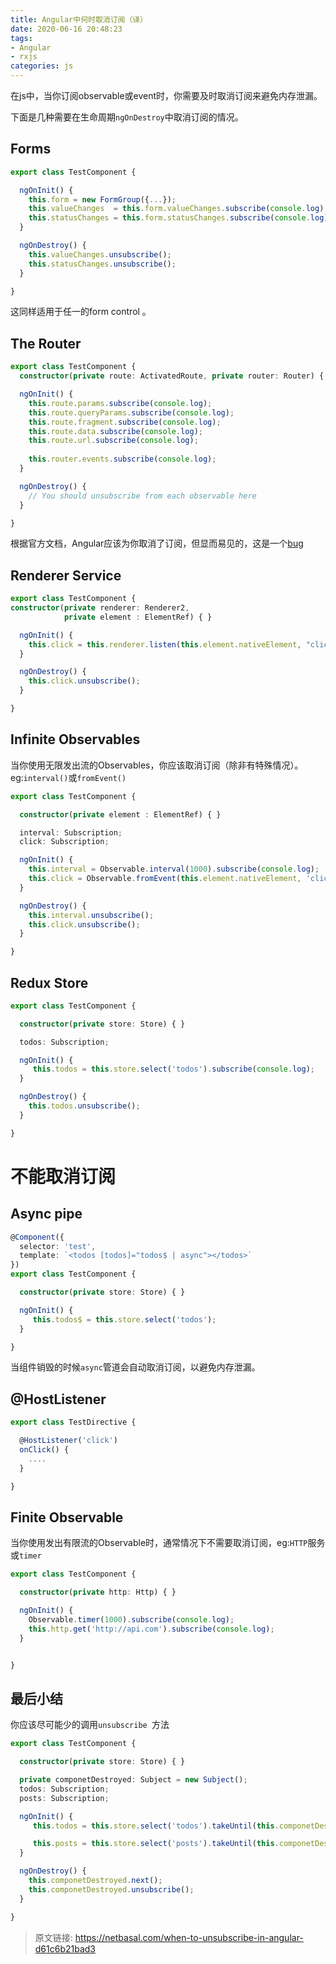 ```yaml
---
title: Angular中何时取消订阅（译）
date: 2020-06-16 20:48:23
tags: 
- Angular
- rxjs
categories: js     
---
```



在js中，当你订阅observable或event时，你需要及时取消订阅来避免内存泄漏。

下面是几种需要在生命周期`ngOnDestroy`中取消订阅的情况。

## Forms

```ts
export class TestComponent {

  ngOnInit() {
    this.form = new FormGroup({...});
    this.valueChanges  = this.form.valueChanges.subscribe(console.log);
    this.statusChanges = this.form.statusChanges.subscribe(console.log);
  }

  ngOnDestroy() {
    this.valueChanges.unsubscribe();
    this.statusChanges.unsubscribe();
  }

}

```
这同样适用于任一的form control 。

## The Router

```ts
export class TestComponent {
  constructor(private route: ActivatedRoute, private router: Router) { }

  ngOnInit() {
    this.route.params.subscribe(console.log);
    this.route.queryParams.subscribe(console.log);
    this.route.fragment.subscribe(console.log);
    this.route.data.subscribe(console.log);
    this.route.url.subscribe(console.log);
    
    this.router.events.subscribe(console.log);
  }

  ngOnDestroy() {
    // You should unsubscribe from each observable here
  }

}

```
根据官方文档，Angular应该为你取消了订阅，但显而易见的，这是一个[bug](https://github.com/angular/angular/issues/16261)

## Renderer Service

```ts
export class TestComponent {
constructor(private renderer: Renderer2, 
            private element : ElementRef) { }

  ngOnInit() {
    this.click = this.renderer.listen(this.element.nativeElement, "click", handler);
  }

  ngOnDestroy() {
    this.click.unsubscribe();
  }

}

```

## Infinite Observables

当你使用无限发出流的Observables，你应该取消订阅（除非有特殊情况）。eg:`interval()`或`fromEvent()`

```ts
export class TestComponent {

  constructor(private element : ElementRef) { }

  interval: Subscription;
  click: Subscription;

  ngOnInit() {
    this.interval = Observable.interval(1000).subscribe(console.log);
    this.click = Observable.fromEvent(this.element.nativeElement, 'click').subscribe(console.log);
  }

  ngOnDestroy() {
    this.interval.unsubscribe();
    this.click.unsubscribe();
  }

}

```

## Redux Store

```ts
export class TestComponent {

  constructor(private store: Store) { }

  todos: Subscription;

  ngOnInit() {
     this.todos = this.store.select('todos').subscribe(console.log);  
  }

  ngOnDestroy() {
    this.todos.unsubscribe();
  }

}

```

# 不能取消订阅

## Async pipe

```ts
@Component({
  selector: 'test',
  template: `<todos [todos]="todos$ | async"></todos>`
})
export class TestComponent {

  constructor(private store: Store) { }

  ngOnInit() {
     this.todos$ = this.store.select('todos');
  }

}

```
当组件销毁的时候`async`管道会自动取消订阅，以避免内存泄漏。

## @HostListener

```ts
export class TestDirective {

  @HostListener('click')
  onClick() {
    ....
  }

}


```

## Finite Observable

当你使用发出有限流的Observable时，通常情况下不需要取消订阅，eg:`HTTP`服务或`timer`

```ts
export class TestComponent {

  constructor(private http: Http) { }

  ngOnInit() {
    Observable.timer(1000).subscribe(console.log);
    this.http.get('http://api.com').subscribe(console.log);
  }


}

```

## 最后小结
你应该尽可能少的调用`unsubscribe `方法

```ts
export class TestComponent {

  constructor(private store: Store) { }

  private componetDestroyed: Subject = new Subject();
  todos: Subscription;
  posts: Subscription;

  ngOnInit() {
     this.todos = this.store.select('todos').takeUntil(this.componetDestroyed).subscribe(console.log); 

     this.posts = this.store.select('posts').takeUntil(this.componetDestroyed).subscribe(console.log); 
  }

  ngOnDestroy() {
    this.componetDestroyed.next();
    this.componetDestroyed.unsubscribe();
  }

}
```

> 原文链接: https://netbasal.com/when-to-unsubscribe-in-angular-d61c6b21bad3

